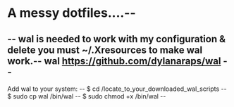 # A messy dotfiles....--
--
wal is needed to work with my configuration & delete you must ~/.Xresources to make wal work.--
wal https://github.com/dylanaraps/wal --
--
Add wal to your system: --
$ cd /locate_to_your_downloaded_wal_scripts --
$ sudo cp wal /bin/wal --
$ sudo chmod +x /bin/wal --
